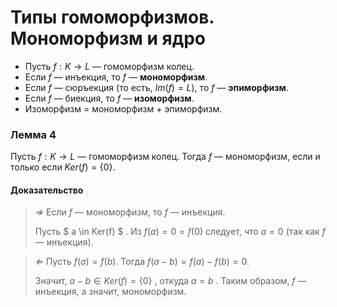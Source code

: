 # Типы гомоморфизмов. Мономорфизм и ядро

+ Пусть $f : K \to L$ — гомоморфизм колец.
+ Если $f$ — инъекция, то $f$ — **мономорфизм**.
+ Если $f$ — сюръекция (то есть, $Im(f) = L$), то $f$ — **эпиморфизм**.
+ Если $f$ — биекция, то $f$ — **изоморфизм**.
+ Изоморфизм = мономорфизм + эпиморфизм.

### **Лемма 4**

Пусть $f : K \to L$ — гомоморфизм колец. Тогда $f$ — мономорфизм, если и только если $Ker(f) = \{ 0 \}$.

#### **Доказательство**

> *⇒* Если $f$ — мономорфизм, то $f$ — инъекция.
>
> Пусть $ a \in Ker(f) $ . Из $f(a) = 0 = f(0)$ следует, что $a = 0$ (так как $f$ — инъекция).

> *⇐* Пусть $f(a) = f(b)$. Тогда $f(a - b) = f(a) - f(b) = 0$.
>
> Значит, $a - b \in Ker(f) = \{ 0 \}$ , откуда $a = b$ . Таким образом, $f$ — инъекция, а значит, мономорфизм.
